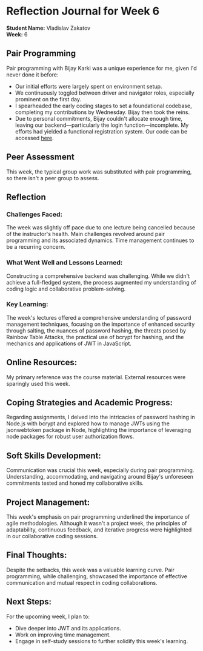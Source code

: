 # Reflection Journal for Week 6

**Student Name:** Vladislav Zakatov  
**Week:** 6

## Pair Programming

Pair programming with Bijay Karki was a unique experience for me, given I'd never done it before:

- Our initial efforts were largely spent on environment setup.
- We continuously toggled between driver and navigator roles, especially prominent on the first day.
- I spearheaded the early coding stages to set a foundational codebase, completing my contributions by Wednesday. Bijay then took the reins.
- Due to personal commitments, Bijay couldn't allocate enough time, leaving our backend—particularly the login function—incomplete. My efforts had yielded a functional registration system. Our code can be accessed [here](https://github.com/VlazaIT/pair-programming).

## Peer Assessment

This week, the typical group work was substituted with pair programming, so there isn't a peer group to assess.

## Reflection

### Challenges Faced:

The week was slightly off pace due to one lecture being cancelled because of the instructor's health. Main challenges revolved around pair programming and its associated dynamics. Time management continues to be a recurring concern.

### What Went Well and Lessons Learned:

Constructing a comprehensive backend was challenging. While we didn't achieve a full-fledged system, the process augmented my understanding of coding logic and collaborative problem-solving.

### Key Learning:

The week's lectures offered a comprehensive understanding of password management techniques, focusing on the importance of enhanced security through salting, the nuances of password hashing, the threats posed by Rainbow Table Attacks, the practical use of bcrypt for hashing, and the mechanics and applications of JWT in JavaScript.

## Online Resources:

My primary reference was the course material. External resources were sparingly used this week.

## Coping Strategies and Academic Progress:

Regarding assignments, I delved into the intricacies of password hashing in Node.js with bcrypt and explored how to manage JWTs using the jsonwebtoken package in Node, highlighting the importance of leveraging node packages for robust user authorization flows.

## Soft Skills Development:

Communication was crucial this week, especially during pair programming. Understanding, accommodating, and navigating around Bijay's unforeseen commitments tested and honed my collaborative skills.

## Project Management:

This week's emphasis on pair programming underlined the importance of agile methodologies. Although it wasn't a project week, the principles of adaptability, continuous feedback, and iterative progress were highlighted in our collaborative coding sessions.

## Final Thoughts:

Despite the setbacks, this week was a valuable learning curve. Pair programming, while challenging, showcased the importance of effective communication and mutual respect in coding collaborations.

## Next Steps:

For the upcoming week, I plan to:
- Dive deeper into JWT and its applications.
- Work on improving time management.
- Engage in self-study sessions to further solidify this week's learning.
